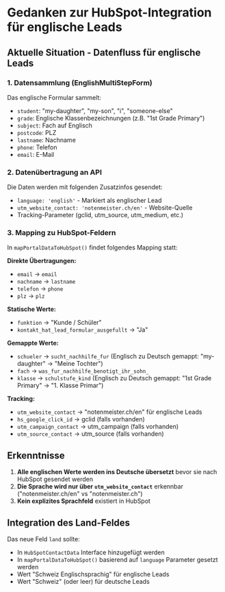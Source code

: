 # Gedanken zur HubSpot-Integration für englische Leads

## Aktuelle Situation - Datenfluss für englische Leads

### 1. Datensammlung (EnglishMultiStepForm)
Das englische Formular sammelt:
- `student`: "my-daughter", "my-son", "i", "someone-else"
- `grade`: Englische Klassenbezeichnungen (z.B. "1st Grade Primary")
- `subject`: Fach auf Englisch
- `postcode`: PLZ
- `lastname`: Nachname
- `phone`: Telefon
- `email`: E-Mail

### 2. Datenübertragung an API
Die Daten werden mit folgenden Zusatzinfos gesendet:
- `language: 'english'` - Markiert als englischer Lead
- `utm_website_contact: 'notenmeister.ch/en'` - Website-Quelle
- Tracking-Parameter (gclid, utm_source, utm_medium, etc.)

### 3. Mapping zu HubSpot-Feldern
In `mapPortalDataToHubSpot()` findet folgendes Mapping statt:

**Direkte Übertragungen:**
- `email` → `email`
- `nachname` → `lastname`
- `telefon` → `phone`
- `plz` → `plz`

**Statische Werte:**
- `funktion` → "Kunde / Schüler"
- `kontakt_hat_lead_formular_ausgefullt` → "Ja"

**Gemappte Werte:**
- `schueler` → `sucht_nachhilfe_fur` (Englisch zu Deutsch gemappt: "my-daughter" → "Meine Tochter")
- `fach` → `was_fur_nachhilfe_benotigt_ihr_sohn_`
- `klasse` → `schulstufe_kind` (Englisch zu Deutsch gemappt: "1st Grade Primary" → "1. Klasse Primar")

**Tracking:**
- `utm_website_contact` → "notenmeister.ch/en" für englische Leads
- `hs_google_click_id` → gclid (falls vorhanden)
- `utm_campaign_contact` → utm_campaign (falls vorhanden)
- `utm_source_contact` → utm_source (falls vorhanden)

## Erkenntnisse

1. **Alle englischen Werte werden ins Deutsche übersetzt** bevor sie nach HubSpot gesendet werden
2. **Die Sprache wird nur über `utm_website_contact`** erkennbar ("notenmeister.ch/en" vs "notenmeister.ch")
3. **Kein explizites Sprachfeld** existiert in HubSpot

## Integration des Land-Feldes

Das neue Feld `land` sollte:
- In `HubSpotContactData` Interface hinzugefügt werden
- In `mapPortalDataToHubSpot()` basierend auf `language` Parameter gesetzt werden
- Wert "Schweiz Englischsprachig" für englische Leads
- Wert "Schweiz" (oder leer) für deutsche Leads